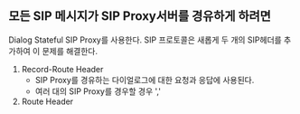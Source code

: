 ## 모든 SIP 메시지가 SIP Proxy서버를 경유하게 하려면

Dialog Stateful SIP Proxy를 사용한다. SIP 프로토콜은 새롭게 두 개의 SIP헤더를 추가하여 이 문제를 해결한다.

1. Record-Route Header
   - SIP Proxy를 경유하는 다이얼로그에 대한 요청과 응답에 사용된다.
   - 여러 대의 SIP Proxy를 경우할 경우 ','
2. Route Header